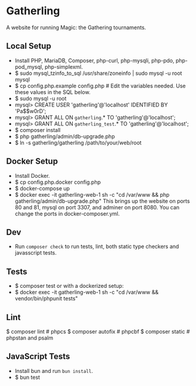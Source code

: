 # Gatherling

A website for running Magic: the Gathering tournaments.

## Local Setup

- Install PHP, MariaDB, Composer, php-curl, php-mysqli, php-pdo, php-pod_mysql, php-simplexml.
- $ sudo mysql_tzinfo_to_sql /usr/share/zoneinfo | sudo mysql -u root mysql
- $ cp config.php.example config.php # Edit the variables needed. Use these values in the SQL below.
- $ sudo mysql -u root
- mysql> CREATE USER 'gatherling'@'localhost' IDENTIFIED BY 'Pa$$w0rD';
- mysql> GRANT ALL ON `gatherling`.* TO 'gatherling'@'localhost';
- mysql> GRANT ALL ON `gatherling_test`.* TO 'gatherling'@'localhost';
- $ composer install
- $ php gatherling/admin/db-upgrade.php
- $ ln -s gatherling/gatherling /path/to/your/web/root

## Docker Setup

- Install Docker.
- $ cp config.php.docker config.php
- $ docker-compose up
- $ docker exec -it gatherling-web-1 sh -c "cd /var/www && php gatherling/admin/db-upgrade.php"
This brings up the website on ports 80 and 81, mysql on port 3307, and adminer on port 8080.
You can change the ports in docker-composer.yml.

## Dev

- Run `composer check` to run tests, lint, both static type checkers and javasscript tests.

## Tests

- $ composer test
or with a dockerized setup:
- $ docker exec -it gatherling-web-1 sh -c "cd /var/www && vendor/bin/phpunit tests"

## Lint
$ composer lint # phpcs
$ composer autofix # phpcbf
$ composer static # phpstan and psalm

## JavaScript Tests

- Install bun and run `bun install`.
- $ bun test
